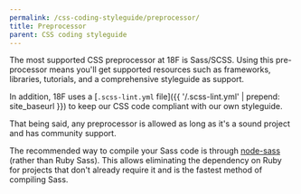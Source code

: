 ```yaml
---
permalink: /css-coding-styleguide/preprocessor/
title: Preprocessor
parent: CSS coding styleguide
---
```


The most supported CSS preprocessor at 18F is Sass/SCSS. Using this pre-processor means you'll get supported resources such as frameworks, libraries, tutorials, and a comprehensive styleguide as support.

In addition, 18F uses a [`.scss-lint.yml` file]({{ '/.scss-lint.yml' | prepend: site_baseurl }}) to keep our CSS code compliant with our own styleguide.

That being said, any preprocessor is allowed as long as it's a sound project and has community support.

The recommended way to compile your Sass code is through [node-sass](https://www.npmjs.com/package/node-sass) (rather than Ruby Sass). This allows eliminating the dependency on Ruby for projects that don't already require it and is the fastest method of compiling Sass.
